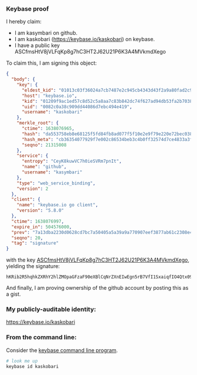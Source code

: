### Keybase proof

I hereby claim:

  * I am kasymbari on github.
  * I am kaskobari (https://keybase.io/kaskobari) on keybase.
  * I have a public key ASCfmsHtV8jVLFqKp8g7hC3HT2J62U21P6K3A4MVkmdXego

To claim this, I am signing this object:

```json
{
  "body": {
    "key": {
      "eldest_kid": "01013c03f36024a7cb7487e2c945cb4343d43f2a9a80fad2c9b4aab5c991139a83520a",
      "host": "keybase.io",
      "kid": "01209f9ac1ed57c8d52c5a8aa7c83b842dc74f627ad94db53fa2b70383159267577a0a",
      "uid": "0082c0a38c909dd44086d7ebc494e419",
      "username": "kaskobari"
    },
    "merkle_root": {
      "ctime": 1638076965,
      "hash": "da553758eb8e68125f5fd84fb8ad077f5f10e2e9f79e220e72bec038bf2e39852ff38d0cf481b27277eebfd19032c0d38b35a447cece6d4c9ca0c0ec71b6aa27",
      "hash_meta": "cb36354077929f7e002c86534beb3c4b0ff32574d7ce4833a3f554aff4bca061",
      "seqno": 21315008
    },
    "service": {
      "entropy": "CeyK8kuwVC7h0ieSVRm7pnIt",
      "name": "github",
      "username": "kasymbari"
    },
    "type": "web_service_binding",
    "version": 2
  },
  "client": {
    "name": "keybase.io go client",
    "version": "5.8.0"
  },
  "ctime": 1638076997,
  "expire_in": 504576000,
  "prev": "7a13dba2230d0628cd7bc7a50405a5a39a9a770907eef3877ab61c2308e40327",
  "seqno": 20,
  "tag": "signature"
}
```

with the key [ASCfmsHtV8jVLFqKp8g7hC3HT2J62U21P6K3A4MVkmdXego](https://keybase.io/kaskobari), yielding the signature:

```
hKRib2R5hqhkZXRhY2hlZMOpaGFzaF90eXBlCqNrZXnEIwEgn5rB7VfI1SxaiqfIO4Qtx09ietlNtT+itwODFZJnV3oKp3BheWxvYWTESpcCFMQgehPboiMNBijNe8elBAWlo5qadwkH7vOHerYcIwjkAyfEIF29fuWBrVVt44qK3f+huxueiBBQpaK8Smm+guw2UC12AgHCo3NpZ8RAXyIU94fTYbDcyf6TuK0+mbVLEiySyoHCxS7E0aEwhjA5d8bLrEGttarI6T/d7E9Goi7YJ0J8oY/AaIR75t2sCahzaWdfdHlwZSCkaGFzaIKkdHlwZQildmFsdWXEIBsVl1LXW8rTLctubGvKa5PaxSkfMtJtzEekfKjdsUNVo3RhZ80CAqd2ZXJzaW9uAQ==

```

And finally, I am proving ownership of the github account by posting this as a gist.

### My publicly-auditable identity:

https://keybase.io/kaskobari

### From the command line:

Consider the [keybase command line program](https://keybase.io/download).

```bash
# look me up
keybase id kaskobari
```
